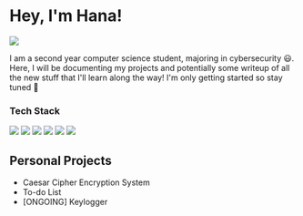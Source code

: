 # Hey, I'm Hana!
<a href="www.linkedin.com/in/hanahasni"><img src="https://img.shields.io/badge/-LinkedIn-0072b1?&style=for-the-badge&logo=linkedin&logoColor=white" /></a>

I am a second year computer science student, majoring in cybersecurity 😃. Here, I will be documenting my projects and potentially some writeup of all the new stuff that I'll learn along the way! I'm only getting started so stay tuned 🚀

### Tech Stack
<div>
    <img src="https://img.shields.io/badge/-Python-3776AB?style=for-the-badge&logo=python&logoColor=white" />
    <img src="https://img.shields.io/badge/-C++-00599C?style=for-the-badge&logo=c%2B%2B&logoColor=white" />
    <img src="https://img.shields.io/badge/-JavaScript-F7DF1E?style=for-the-badge&logo=javascript&logoColor=black" />
    <img src="https://img.shields.io/badge/-SQL-4479A1?style=for-the-badge&logo=postgresql&logoColor=white" />
    <img src="https://img.shields.io/badge/-HTML5-E34F26?style=for-the-badge&logo=html5&logoColor=white" />
    <img src="https://img.shields.io/badge/-CSS3-1572B6?style=for-the-badge&logo=css3&logoColor=white" />
</div>

## Personal Projects
- Caesar Cipher Encryption System
- To-do List
- [ONGOING] Keylogger
